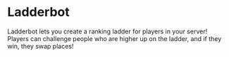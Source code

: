 # Ladderbot
Ladderbot lets you create a ranking ladder for players in your server! Players can challenge people who are higher up on the ladder, and if they win, they swap places!